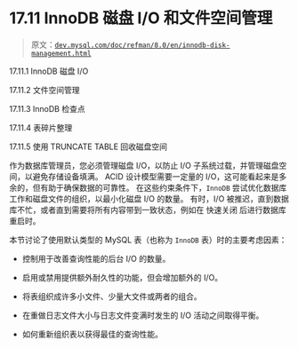 # 17.11 InnoDB 磁盘 I/O 和文件空间管理

> 原文：[`dev.mysql.com/doc/refman/8.0/en/innodb-disk-management.html`](https://dev.mysql.com/doc/refman/8.0/en/innodb-disk-management.html)

17.11.1 InnoDB 磁盘 I/O

17.11.2 文件空间管理

17.11.3 InnoDB 检查点

17.11.4 表碎片整理

17.11.5 使用 TRUNCATE TABLE 回收磁盘空间

作为数据库管理员，您必须管理磁盘 I/O，以防止 I/O 子系统过载，并管理磁盘空间，以避免存储设备填满。 ACID 设计模型需要一定量的 I/O，这可能看起来是多余的，但有助于确保数据的可靠性。 在这些约束条件下，`InnoDB` 尝试优化数据库工作和磁盘文件的组织，以最小化磁盘 I/O 的数量。 有时，I/O 被推迟，直到数据库不忙，或者直到需要将所有内容带到一致状态，例如在 快速关闭 后进行数据库重启时。

本节讨论了使用默认类型的 MySQL 表（也称为 `InnoDB` 表）时的主要考虑因素：

+   控制用于改善查询性能的后台 I/O 的数量。

+   启用或禁用提供额外耐久性的功能，但会增加额外的 I/O。

+   将表组织成许多小文件、少量大文件或两者的组合。

+   在重做日志文件大小与日志文件变满时发生的 I/O 活动之间取得平衡。

+   如何重新组织表以获得最佳的查询性能。
